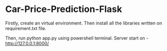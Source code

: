 # Car-Price-Prediction-Flask

Firstly, create an virtual environment.
Then install all the libraries written on requirement.txt file. 

Then, run python app.py using powershell terminal.
Server start on - 
http://127.0.0.1:8000/
